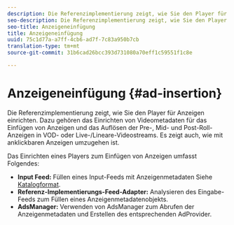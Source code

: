 ```yaml
---
description: Die Referenzimplementierung zeigt, wie Sie den Player für Anzeigen einrichten. Dazu gehören das Einrichten von Videometadaten für das Einfügen von Anzeigen und das Auflösen der Pre-, Mid- und Post-Roll-Anzeigen in VOD- oder Live-/Lineare-Videostreams. Es zeigt auch, wie mit anklickbaren Anzeigen umzugehen ist.
seo-description: Die Referenzimplementierung zeigt, wie Sie den Player für Anzeigen einrichten. Dazu gehören das Einrichten von Videometadaten für das Einfügen von Anzeigen und das Auflösen der Pre-, Mid- und Post-Roll-Anzeigen in VOD- oder Live-/Lineare-Videostreams. Es zeigt auch, wie mit anklickbaren Anzeigen umzugehen ist.
seo-title: Anzeigeneinfügung
title: Anzeigeneinfügung
uuid: 75c1d77a-a7ff-4cb6-ad7f-7c83a950b7cb
translation-type: tm+mt
source-git-commit: 31b6cad26bcc393d731080a70eff1c59551f1c8e

---
```



# Anzeigeneinfügung {#ad-insertion}

Die Referenzimplementierung zeigt, wie Sie den Player für Anzeigen einrichten. Dazu gehören das Einrichten von Videometadaten für das Einfügen von Anzeigen und das Auflösen der Pre-, Mid- und Post-Roll-Anzeigen in VOD- oder Live-/Lineare-Videostreams. Es zeigt auch, wie mit anklickbaren Anzeigen umzugehen ist.

Das Einrichten eines Players zum Einfügen von Anzeigen umfasst Folgendes:

* **Input Feed:** Füllen eines Input-Feeds mit Anzeigenmetadaten Siehe [Katalogformat](../set-up-dev-environment/exploring-code/catalog-format.md).
* **Referenz-Implementierungs-Feed-Adapter:** Analysieren des Eingabe-Feeds zum Füllen eines Anzeigenmetadatenobjekts.
* **AdsManager:** Verwenden von AdsManager zum Abrufen der Anzeigenmetadaten und Erstellen des entsprechenden AdProvider.